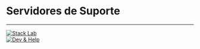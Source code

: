 
# Servidores de Suporte
---
[![Stack Lab](https://img.shields.io/discord/754530982006095923?color=blue&label=StackLab&logo=StackLab)](https://discord.gg/5dfNsV7KNf) <br/>
[![Dev & Help](https://img.shields.io/discord/768975466840326175?label=Dev%20%26%20Help&logo=Dev%20%26%20Help)](https://discord.gg/qAV7A3d) <br/>
